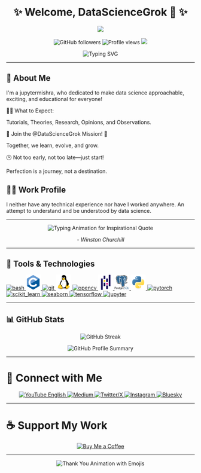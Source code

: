 <h1 align="center">✨ Welcome, DataScienceGrok 👋 ✨</h1>


<p align="center">
  <img src="https://media.giphy.com/media/v1.Y2lkPTc5MGI3NjExdmRpczhjdGZrazhuamxxeTVweDI5cm9mcDQ5cmV4ZTJuaTd3cGs5aiZlcD12MV9naWZzX3NlYXJjaCZjdD1n/QSz4qjPPIkt2TWDd8N/giphy.gif" />
</p>





<p align="center">
  <img src="https://img.shields.io/github/followers/datasciencegrok?label=Followers&style=social" alt="GitHub followers" />
  <img src="https://komarev.com/ghpvc/?username=datasciencegrok&label=Profile%20views&color=0e75b6&style=flat" alt="Profile views" />
  <img src="https://img.shields.io/badge/Tuesday-January 14, 2025-light" />
</p>

<p align="center">
  <img src="https://readme-typing-svg.demolab.com?font=Fira+Code&size=24&pause=1000&color=FF5733&center=true&vCenter=true&width=600&lines=Welcome+to+My+GitHub+Profile!;Believe+in+the+Power+of+Knowledge;Code+Your+Dreams+Into+Reality;Learning+Never+Stops+%F0%9F%93%96;Strive+for+Progress%2C+Not+Perfection;Inspire%2C+Innovate%2C+Impact+%F0%9F%92%A1" alt="Typing SVG">
</p>






---

## 🚀 About Me
I'm a jupytermishra, who dedicated to make data science approachable, exciting, and educational for everyone!

🤷‍♂️ What to Expect:


Tutorials, Theories, Research, Opinions, and Observations. 



🌟 Join the @DataScienceGrok Mission! 🌟


Together, we learn, evolve, and grow.


🕒 Not too early, not too late—just start!


Perfection is a journey, not a destination.

## 👷🏼 Work Profile

I neither have any technical experience nor have I worked anywhere. An attempt to understand and be understood by data science.

---
<p align="center">
  <img src="https://readme-typing-svg.herokuapp.com?font=Pacifico&size=28&duration=5000&pause=1000&color=F39C12&center=true&vCenter=true&width=600&height=100&lines=Success+is+not+final%2C+failure+is+not+fatal%3B+It+is+the+courage+to+continue+that+counts." alt="Typing Animation for Inspirational Quote">
</p>

<p align="center">
  <em>- Winston Churchill</em>
</p>


---

## 🧠 Tools & Technologies
<p align="left">
  <a href="https://www.gnu.org/software/bash/" target="_blank" rel="noreferrer">
    <img src="https://www.vectorlogo.zone/logos/gnu_bash/gnu_bash-icon.svg" alt="bash" width="40" height="40"/>
  </a>
  <a href="https://www.cprogramming.com/" target="_blank" rel="noreferrer">
    <img src="https://raw.githubusercontent.com/devicons/devicon/master/icons/c/c-original.svg" alt="c" width="40" height="40"/>
  </a>
  <a href="https://git-scm.com/" target="_blank" rel="noreferrer">
    <img src="https://www.vectorlogo.zone/logos/git-scm/git-scm-icon.svg" alt="git" width="40" height="40"/>
  </a>
  <a href="https://www.linux.org/" target="_blank" rel="noreferrer">
    <img src="https://raw.githubusercontent.com/devicons/devicon/master/icons/linux/linux-original.svg" alt="linux" width="40" height="40"/>
  </a>
  <a href="https://opencv.org/" target="_blank" rel="noreferrer">
    <img src="https://www.vectorlogo.zone/logos/opencv/opencv-icon.svg" alt="opencv" width="40" height="40"/>
  </a>
  <a href="https://pandas.pydata.org/" target="_blank" rel="noreferrer">
    <img src="https://raw.githubusercontent.com/devicons/devicon/2ae2a900d2f041da66e950e4d48052658d850630/icons/pandas/pandas-original.svg" alt="pandas" width="40" height="40"/>
  </a>
  <a href="https://www.postgresql.org" target="_blank" rel="noreferrer">
    <img src="https://raw.githubusercontent.com/devicons/devicon/master/icons/postgresql/postgresql-original-wordmark.svg" alt="postgresql" width="40" height="40"/>
  </a>
  <a href="https://www.python.org" target="_blank" rel="noreferrer">
    <img src="https://raw.githubusercontent.com/devicons/devicon/master/icons/python/python-original.svg" alt="python" width="40" height="40"/>
  </a>
  <a href="https://pytorch.org/" target="_blank" rel="noreferrer">
    <img src="https://www.vectorlogo.zone/logos/pytorch/pytorch-icon.svg" alt="pytorch" width="40" height="40"/>
  </a>
  <a href="https://scikit-learn.org/" target="_blank" rel="noreferrer">
    <img src="https://upload.wikimedia.org/wikipedia/commons/0/05/Scikit_learn_logo_small.svg" alt="scikit_learn" width="40" height="40"/>
  </a>
  <a href="https://seaborn.pydata.org/" target="_blank" rel="noreferrer">
    <img src="https://seaborn.pydata.org/_images/logo-mark-lightbg.svg" alt="seaborn" width="40" height="40"/>
  </a>
  <a href="https://www.tensorflow.org" target="_blank" rel="noreferrer">
    <img src="https://www.vectorlogo.zone/logos/tensorflow/tensorflow-icon.svg" alt="tensorflow" width="40" height="40"/>
  </a>
  <a href="https://jupyter.org/" target="_blank" rel="noreferrer">
    <img src="https://upload.wikimedia.org/wikipedia/commons/3/38/Jupyter_logo.svg" alt="jupyter" width="40" height="40"/>
  </a>
</p>

---

## 📊 GitHub Stats
<p align="center">
  <img src="https://github-readme-streak-stats.herokuapp.com/?user=datasciencegrok&theme=dark&hide_border=true" alt="GitHub Streak" />
</p>
<p align="center">
  <img src="https://github-profile-summary-cards.vercel.app/api/cards/profile-details?username=datasciencegrok&theme=github_dark" alt="GitHub Profile Summary" />
</p>

---

# 🌟 **Connect with Me**  

<p align="center">
 
  <a href="https://www.youtube.com/@datasciencegrok">
    <img src="https://img.shields.io/badge/YouTube-datasciencegrok-red?style=for-the-badge&logo=youtube" alt="YouTube English" />
  </a>
  <a href="https://medium.com/@datasciencegrok">
    <img src="https://img.shields.io/badge/Medium-Read%20My%20Blogs-black?style=for-the-badge&logo=medium" alt="Medium" />
  </a>
  <a href="https://x.com/datasciencegrok">
    <img src="https://img.shields.io/badge/X-Tweets-blue?style=for-the-badge&logo=x" alt="Twitter/X" />
  </a>
  <a href="https://www.instagram.com/jupytermishra/">
    <img src="https://img.shields.io/badge/Instagram-Follow%20Me-E4405F?style=for-the-badge&logo=instagram" alt="Instagram" />
  </a>
  <a href="https://bsky.app/profile/datasciencegrok.bsky.social">
    <img src="https://img.shields.io/badge/Bluesky-Follow%20Me-0000FF?style=for-the-badge&logo=bluesky" alt="Bluesky" />
</a>

</p>

---

# ☕ **Support My Work**  
<p align="center">
  <a href="https://buymeacoffee.com/datasciencegrok">
    <img src="https://img.shields.io/badge/Buy%20Me%20a%20Coffee-Support-orange?style=for-the-badge&logo=buymeacoffee" alt="Buy Me a Coffee" />
  </a>
</p>

---

<p align="center">
  <img src="https://readme-typing-svg.herokuapp.com?font=Fira+Code&size=30&duration=3000&pause=2000&color=FF5733&center=true&vCenter=true&width=800&height=80&lines=Thank+You+for+Visiting+My+Profile!+😊;Hope+You+Have+a+Great+Day!+🌟;Feel+Free+to+Connect+With+Me!+🤝" alt="Thank You Animation with Emojis">
</p>


